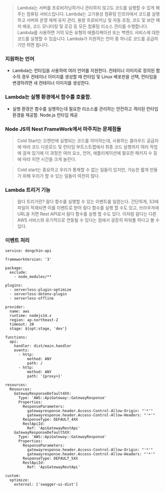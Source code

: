 > Lambda는 서버를 프로비저닝하거나 관리하지 않고도 코드를 실행할 수 있게 해주는 컴퓨팅 서비스입니다. Lambda는 고가용성 컴퓨팅 인프라에서 코드를 실행하고 서버와 운영 체제 유지 관리, 용량 프로비저닝 및 자동 조정, 코드 및 보안 패치 배포, 코드 모니터링 및 로깅 등 모든 컴퓨팅 리소스 관리를 수행합니다. Lambda를 사용하면 거의 모든 유형의 애플리케이션 또는 백엔드 서비스에 대한 코드를 실행할 수 있습니다. Lambda가 지원하는 언어 중 하나로 코드를 공급하기만 하면 됩니다.

### 지원하는 언어

- Lambda는 런타임을 사용하여 여러 언어를 지원한다. 컨테이너 이미지로 정의된 함수의 경우 컨테이너 이미지를 생성할 때 런타임 및 Linux 배포판을 선택, 런타임을 변경하려면 새 컨테이너 이미지를 생성한다.

### Lambda는 실행 환경에서 함수를 호출함.

- 실행 환경은 함수를 실행하는데 필요한 리소스를 관리하는 안전하고 격리된 런타임 환경을 제공함. Node.js 런타임 제공

### Node JS의 Nest FrameWork에서 마주치는 문제점들

> Cold Start는 오랜만에 실행되는 코드를 의미하는데, 사용하는 클라우드 공급자에 따라 코드 다운로드 및 런타임 부트스트랩에서 최종 코드 실행까지 여러 작업에 걸쳐 있기에 이 과정은 여러 요소, 언어, 애플리케이션에 필요한 패키지 수 등에 따라 지연 시간을 크게 늘린다.

> Cold start는 중요하고 우리가 통제할 수 없는 일들이 있지만, 가능한 짧게 만들기 위해 우리가 할 수 있는 일들이 여전히 많다.

### Lambda 트리거 기능

> 람다 트리거란? 람다 함수를 실행할 수 있는 이벤트를 일컫는다. 간단하게, S3에 파일이 적재되면 이를 이벤트로 받아 람다 함수를 실행 할 수도 있고, 브라우저에 URL을 치면 Rest API로서 람다 함수를 실행 할 수도 있다. 이처럼 람다는 다른 AWS 서비스와 유기적으로 연동될 수 있다는 점에서 굉장히 파워풀 하다고 볼 수 있다.

### 이벤트 처리

```
service: dongchin-api

frameworkVersion: '3'

package:
  exclude:
    - node_modules/**

plugins:
  - serverless-plugin-optimize
  - serverless-dotenv-plugin
  - serverless-offline

provider:
  name: aws
  runtime: nodejs14.x
  region: ap-northeast-2
  timeout: 20
  stage: ${opt:stage, 'dev'}

functions:
  api:
    handler: dist/main.handler
    events:
      - http:
          method: ANY
          path: /
      - http:
          method: ANY
          path: '{proxy+}'

resources:
  Resources:
    GatewayResponseDefault4XX:
      Type: 'AWS::ApiGateway::GatewayResponse'
      Properties:
        ResponseParameters:
          gatewayresponse.header.Access-Control-Allow-Origin: "'*'"
          gatewayresponse.header.Access-Control-Allow-Headers: "'*'"
        ResponseType: DEFAULT_4XX
        RestApiId:
          Ref: 'ApiGatewayRestApi'
    GatewayResponseDefault5XX:
      Type: 'AWS::ApiGateway::GatewayResponse'
      Properties:
        ResponseParameters:
          gatewayresponse.header.Access-Control-Allow-Origin: "'*'"
          gatewayresponse.header.Access-Control-Allow-Headers: "'*'"
        ResponseType: DEFAULT_5XX
        RestApiId:
          Ref: 'ApiGatewayRestApi'

custom:
  optimize:
    external: ['swagger-ui-dist']

```
